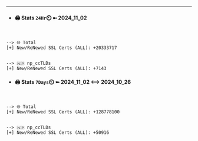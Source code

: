 

---
- #### 🖨️ **Stats** `24Hr`⏲️ ➼ 2024_11_02
```console


--> 🌐 Total
[+] New/ReNewed SSL Certs (ALL): +20333717


--> 🇳🇵 np_ccTLDs
[+] New/ReNewed SSL Certs (ALL): +7143

```

- #### 🖨️ **Stats** `7Days`⏲️ ➼ 2024_11_02 <--> 2024_10_26
```console


--> 🌐 Total
[+] New/ReNewed SSL Certs (ALL): +128778100


--> 🇳🇵 np_ccTLDs
[+] New/ReNewed SSL Certs (ALL): +50916

```

